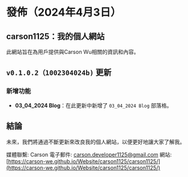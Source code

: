 # 發佈（2024年4月3日）

## carson1125：我的個人網站
此網站旨在為用戶提供與Carson Wu相關的資訊和內容。

## `v0.1.0.2（1002304024b)` 更新

### 新增功能
- **03_04_2024 Blog**：在此更新中新增了 `03_04_2024 Blog` 部落格。

## 結論
未來，我們將通過不斷更新來改良我的個人網站，以便更好地讓大家了解我。

媒體聯繫:
Carson
電子郵件: [carson.developer1125@gmail.com](mailto:carson.developer1125@gmail.com)
網站: [https://carson-we.github.io/Website/carson1125/carson1125/](https://carson-we.github.io/Website/carson1125/carson1125/)
